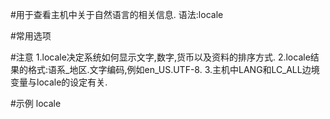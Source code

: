 #用于查看主机中关于自然语言的相关信息.
语法:locale

#常用选项

#注意
1.locale决定系统如何显示文字,数字,货币以及资料的排序方式.
2.locale结果的格式:语系_地区.文字编码,例如en_US.UTF-8.
3.主机中LANG和LC_ALL边境变量与locale的设定有关.

#示例
locale
